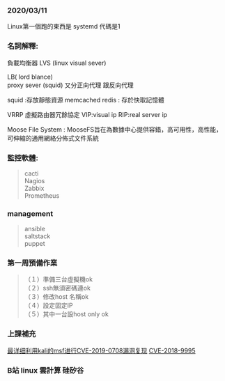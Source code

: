### 2020/03/11

Linux第一個跑的東西是 systemd 代碼是1



### 名詞解釋:

負載均衡器 LVS (linux visual sever)
 
LB( lord blance)  
proxy sever (squid) 又分正向代理   跟反向代理  

squid :存放靜態資源 memcached redis : 存於快取記憶體  

VRRP 虛擬路由器冗餘協定 VIP:visual ip   RIP:real server ip  

Moose File System : MooseFS旨在為數據中心提供容錯，高可用性，高性能，可伸縮的通用網絡分佈式文件系統
### 監控軟體:
>cacti  
>Nagios  
>Zabbix  
>Prometheus  
### management
>ansible   
>saltstack  
>puppet  



### 第一周預備作業 
>（１）準備三台虛擬機ok  
>（２）ssh無須密碼連ok  
>（３）修改host 名稱ok  
>（４）設定固定IP  
>（５）其中一台設host only ok








### 上課補充

[最详细利用kali的msf进行CVE-2019-0708漏洞复现](https://blog.csdn.net/qq_43331608/article/details/102013594)
[CVE-2018-9995](https://github.com/ezelf/CVE-2018-9995_dvr_credentials)

### B站  linux  雲計算 硅矽谷



